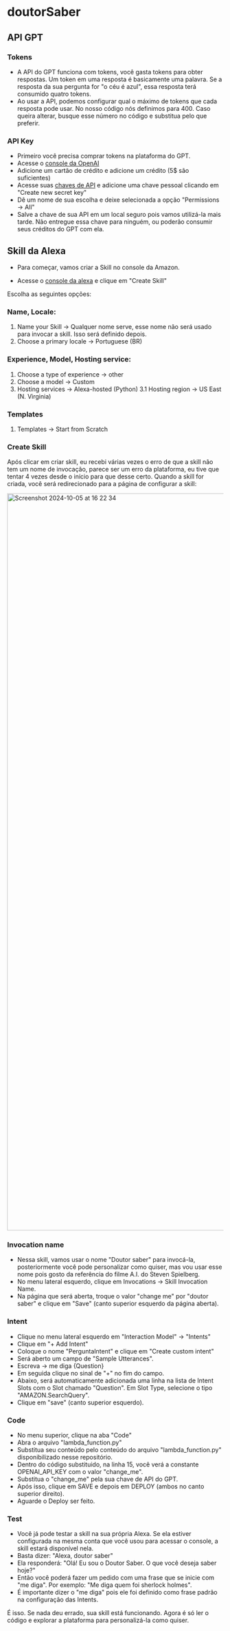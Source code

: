 # doutorSaber


## API GPT

### Tokens
- A API do GPT funciona com tokens, você gasta tokens para obter respostas. Um token em uma resposta é basicamente uma palavra. Se a resposta da sua pergunta for "o céu é azul", essa resposta terá consumido quatro tokens.
- Ao usar a API, podemos configurar qual o máximo de tokens que cada resposta pode usar. No nosso código nós definimos para 400. Caso queira alterar, busque esse número no código e substitua pelo que preferir.

### API Key
- Primeiro você precisa comprar tokens na plataforma do GPT.
- Acesse o [console da OpenAI](https://platform.openai.com/settings/organization/billing/overview)
- Adicione um cartão de crédito e adicione um crédito (5$ são suficientes)
- Acesse suas [chaves de API](https://platform.openai.com/settings/profile?tab=api-keys) e adicione uma chave pessoal clicando em "Create new secret key"
- Dê um nome de sua escolha e deixe selecionada a opção "Permissions -> All"
- Salve a chave de sua API em um local seguro pois vamos utilizá-la mais tarde. Não entregue essa chave para ninguém, ou poderão consumir seus créditos do GPT com ela.

## Skill da Alexa

- Para começar, vamos criar a Skill no console da Amazon.

- Acesse o [console da alexa](https://developer.amazon.com/alexa/console/ask) e clique em "Create Skill"

Escolha as seguintes opções:

### Name, Locale:
1. Name your Skill -> Qualquer nome serve, esse nome não será usado para invocar a skill. Isso será definido depois.
2. Choose a primary locale -> Portuguese (BR)

### Experience, Model, Hosting service:
1. Choose a type of experience -> other
2. Choose a model -> Custom
3. Hosting services -> Alexa-hosted (Python)
   3.1 Hosting region -> US East (N. Virginia)

### Templates
1. Templates -> Start from Scratch

### Create Skill
Após clicar em criar skill, eu recebi várias vezes o erro de que a skill não tem um nome de invocação, parece ser um erro da plataforma, eu tive que tentar 4 vezes desde o início para que desse certo.
Quando a skill for criada, você será redirecionado para a página de configurar a skill:

<img width="1713" alt="Screenshot 2024-10-05 at 16 22 34" src="https://github.com/user-attachments/assets/4e912bdc-c40c-4f99-812a-ddcaf140e694">

### Invocation name
- Nessa skill, vamos usar o nome "Doutor saber" para invocá-la, posteriormente você pode personalizar como quiser, mas vou usar esse nome pois gosto da referência do filme A.I. do Steven Spielberg.
- No menu lateral esquerdo, clique em Invocations -> Skill Invocation Name.
- Na página que será aberta, troque o valor "change me" por "doutor saber" e clique em "Save" (canto superior esquerdo da página aberta).

### Intent
- Clique no menu lateral esquerdo em "Interaction Model" -> "Intents"
- Clique em "+ Add Intent"
- Coloque o nome "PerguntaIntent" e clique em "Create custom intent"
- Será aberto um campo de "Sample Utterances". 
- Escreva -> me diga {Question}
- Em seguida clique no sinal de "+" no fim do campo.
- Abaixo, será automaticamente adicionada uma linha na lista de Intent Slots com o Slot chamado "Question". Em Slot Type, selecione o tipo "AMAZON.SearchQuery".
- Clique em "save" (canto superior esquerdo).

### Code
- No menu superior, clique na aba "Code"
- Abra o arquivo "lambda_function.py"
- Substitua seu conteúdo pelo conteúdo do arquivo "lambda_function.py" disponibilizado nesse repositório.
- Dentro do código substituido, na linha 15, você verá a constante OPENAI_API_KEY com o valor "change_me". 
- Substitua o "change_me" pela sua chave de API do GPT.
- Após isso, clique em SAVE e depois em DEPLOY (ambos no canto superior direito).
- Aguarde o Deploy ser feito.

### Test
- Você já pode testar a skill na sua própria Alexa. Se ela estiver configurada na mesma conta que você usou para acessar o console, a skill estará disponível nela.
- Basta dizer: "Alexa, doutor saber"
- Ela responderá: "Olá! Eu sou o Doutor Saber. O que você deseja saber hoje?"
- Então você poderá fazer um pedido com uma frase que se inicie com "me diga". Por exemplo: "Me diga quem foi sherlock holmes".
- É importante dizer o "me diga" pois ele foi definido como frase padrão na configuração das Intents.

É isso. Se nada deu errado, sua skill está funcionando.
Agora é só ler o código e explorar a plataforma para personalizá-la como quiser.



